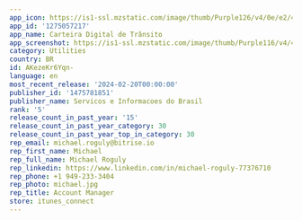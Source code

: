 ```yaml
---
app_icon: https://is1-ssl.mzstatic.com/image/thumb/Purple126/v4/0e/e2/48/0ee2482b-eb61-ef7d-2394-2dc1d60082ec/AppIcon-0-0-1x_U007emarketing-0-7-0-0-85-220.png/1024x1024bb.png
app_id: '1275057217'
app_name: Carteira Digital de Trânsito
app_screenshot: https://is1-ssl.mzstatic.com/image/thumb/Purple116/v4/40/75/ac/4075ac79-920e-3fbb-8850-60f43d0524f2/8c1087a3-be73-44de-8b62-9fe72a0c06e1_app-store-1I65-3X.jpg/1242x2688bb.png
category: Utilities
country: BR
id: AKezeKr6Yqn-
language: en
most_recent_release: '2024-02-20T00:00:00'
publisher_id: '1475781851'
publisher_name: Servicos e Informacoes do Brasil
rank: '5'
release_count_in_past_year: '15'
release_count_in_past_year_category: 30
release_count_in_past_year_top_in_category: 30
rep_email: michael.roguly@bitrise.io
rep_first_name: Michael
rep_full_name: Michael Roguly
rep_linkedin: https://www.linkedin.com/in/michael-roguly-77376710
rep_phone: +1 949-233-3404
rep_photo: michael.jpg
rep_title: Account Manager
store: itunes_connect
---
```

